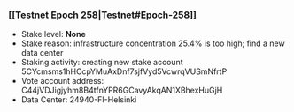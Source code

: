 ### [[Testnet Epoch 258|Testnet#Epoch-258]]
* Stake level: **None**
* Stake reason: infrastructure concentration 25.4% is too high; find a new data center
* Staking activity: creating new stake account 5CYcmsms1hHCcpYMuAxDnf7sjfVyd5VcwrqVUSmNfrtP
* Vote account address: C44jVDJigjyhm8B4tfnYPR6GCavyAkqAN1XBhexHuGjH
* Data Center: 24940-FI-Helsinki